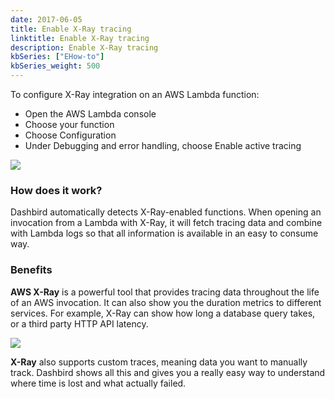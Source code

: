 ```yaml
---
date: 2017-06-05
title: Enable X-Ray tracing
linktitle: Enable X-Ray tracing
description: Enable X-Ray tracing
kbSeries: ["EHow-to"]
kbSeries_weight: 500
---
```


To configure X-Ray integration on an AWS Lambda function:

* Open the AWS Lambda console
* Choose your function
* Choose Configuration
* Under Debugging and error handling, choose Enable active tracing

![](/images/docs/x-ray-enable.png)

### How does it work?
Dashbird automatically detects X-Ray-enabled functions. When opening an invocation from a Lambda with X-Ray, it will fetch tracing data and combine with Lambda logs so that all information is available in an easy to consume way.

### Benefits
**AWS X-Ray** is a powerful tool that provides tracing data throughout the life of an AWS invocation. It can also show you the duration metrics to different services. For example, X-Ray can show how long a database query takes, or a third party HTTP API latency.

![](/images/docs/x-ray-traces.png)

**X-Ray** also supports custom traces, meaning data you want to manually track. Dashbird shows all this and gives you a really easy way to understand where time is lost and what actually failed.

